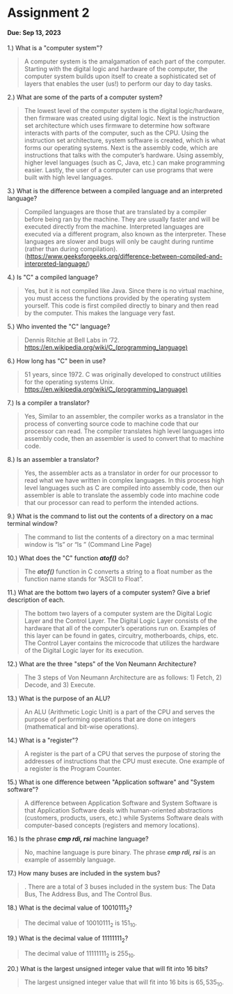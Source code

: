 
# Assignment 2   

#### Due: Sep 13, 2023 

1.) What is a "computer system"?  
> A computer system is the amalgamation of each part of the computer. Starting with the digital logic and hardware of the computer, the computer system builds upon itself to create a sophisticated set of layers that enables the user (us!) to perform our day to day tasks.    
      
2.) What are some of the parts of a computer system?   
>  The lowest level of the computer system is the digital logic/hardware, then firmware was created using digital logic. Next is the instruction set architecture which uses firmware to determine how software interacts with parts of the computer, such as the CPU. Using the instruction set architecture, system software is created, which is what forms our operating systems. Next is the assembly code, which are instructions that talks with the computer’s hardware. Using assembly, higher level languages (such as C, Java, etc.) can make programming easier. Lastly, the user of a computer can use programs that were built with high level languages.  
     
3.) What is the difference between a compiled language and an interpreted language?  
> Compiled languages are those that are translated by a compiler before being ran by the machine. They are usually faster and will be executed directly from the machine. Interpreted languages are executed via a different program, also known as the interpreter. These languages are slower and bugs will only be caught during runtime (rather than during compilation). (https://www.geeksforgeeks.org/difference-between-compiled-and-interpreted-language/)   
     
4.) Is "C" a compiled language?  
> Yes, but it is not compiled like Java. Since there is no virtual machine, you must access the functions provided by the operating system yourself. This code is first compiled directly to binary and then read by the computer. This makes the language very fast.   
     
5.) Who invented the "C" language?  
>Dennis Ritchie at Bell Labs in ‘72. https://en.wikipedia.org/wiki/C_(programming_language)    
     
6.) How long has "C" been in use?  
> 51 years, since 1972. C was originally developed to construct utilities for the operating systems Unix. https://en.wikipedia.org/wiki/C_(programming_language)    
    
7.) Is a compiler a translator?  
> Yes, Similar to an assembler, the compiler works as a translator in the process of converting source code to machine code that our processor can read. The compiler translates high level languages into assembly code, then an assembler is used to convert that to machine code. 
      
8.) Is an assembler a translator?  
> Yes, the assembler acts as a translator in order for our processor to read what we have written in complex languages. In this process high level languages such as C are compiled into assembly code, then our assembler is able to translate the assembly code into machine code that our processor can read to perform the intended actions.   
      
9.) What is the command to list out the contents of a directory on a mac terminal window?  
> The command to list the contents of a directory on a mac terminal window is “ls” or “ls <directory>” (Command Line Page)
     
10.) What does the "C" function ***atof()*** do?  
> The ***atof()*** function in C converts a string to a float number as the function name stands for “ASCII to Float”.   
      
11.) What are the bottom two layers of a computer system? Give a brief description of each.  
> The bottom two layers of a computer system are the Digital Logic Layer and the Control Layer. The Digital Logic Layer consists of the hardware that all of the computer’s operations run on. Examples of this layer can be found in gates, circuitry, motherboards, chips, etc. The Control Layer contains the microcode that utilizes the hardware of the Digital Logic layer for its execution.  
      
12.) What are the three "steps" of the Von Neumann Architecture?  
> The 3 steps of Von Neumann Architecture are as follows: 1) Fetch, 2) Decode, and 3) Execute.   
     
13.) What is the purpose of an ALU?  
> An ALU (Arithmetic Logic Unit) is a part of the CPU and serves the purpose of performing operations that are done on integers (mathematical and bit-wise operations).   
      
14.) What is a "register"?   
> A register is the part of a CPU that serves the purpose of storing the addresses of instructions that the CPU must execute. One example of a register is the Program Counter.  
       
15.) What is one difference between "Application software" and "System software"?  
> A difference between Application Software and System Software is that Application Software deals with human-oriented abstractions (customers, products, users, etc.) while Systems Software deals with computer-based concepts (registers and memory locations).   
     
16.) Is the phrase ***cmp rdi, rsi*** machine language?  
>  No, machine language is pure binary. The phrase ***cmp rdi, rsi*** is an example of assembly language.   
     
17.) How many buses are included in the system bus?  
>.  There are a total of 3 buses included in the system bus: The Data Bus, The Address Bus, and The Control Bus.   
     
18.) What is the decimal value of $10010111_2$?    
>The decimal value of $10010111_2$ is $151_{10}$.   
     
19.) What is the decimal value of $11111111_2$?   
> The decimal value of $11111111_2$ is $255_{10}$.   
     
20.) What is the largest unsigned integer value that will fit into 16 bits?  
> The largest unsigned integer value that will fit into 16 bits is $65,535_{10}$.   
     
